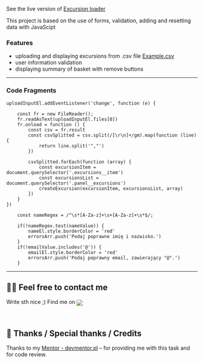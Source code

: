 See the live version of [Excursion loader](https://bartekb94.github.io/04-js-forms/)

This project is based on the use of forms, validation, adding and resetting data with JavaScipt

###   Features
- uploading and displaying excursions from .csv file [Example.csv](https://github.com/BartekB94/04-js-forms/blob/main/example.csv)
- user information validation
- displaying summary of basket with remove buttons  

---

### Code Fragments

```
uploadInputEl.addEventListener('change', function (e) {

    const fr = new FileReader();
    fr.readAsText(uploadInputEl.files[0])
    fr.onload = function () {
        const csv = fr.result
        const csvSplitted = csv.split(/[\r\n]+/gm).map(function (line) {
            return line.split('","')
        })                  

        csvSplitted.forEach(function (array) {
            const excursionItem = document.querySelector('.excursions__item')
            const excursionsList = document.querySelector('.panel__excursions')
            createExcursion(excursionItem, excursionsList, array)
        })
    }
})
```

```
    const nameRegex = /^\s*[A-Za-z]+\s+[A-Za-z]+\s*$/;

    if(!nameRegex.test(nameValue)) {
        nameEl.style.borderColor = 'red'
        errorsArr.push('Podaj poprawne imię i nazwisko.')
    }
    if(!emailValue.includes('@')) {
        emailEl.style.borderColor = 'red'
        errorsArr.push('Podaj poprawny email, zawierający "@".')
    }
```


---

## 🙋‍♂️ Feel free to contact me
Write sth nice ;) Find me on   <a href="https://www.linkedin.com/in/bartekb94/" target="_blank">
    <img align="center" src="https://img.shields.io/badge/LinkedIn-0077B5?style=for-the-badge&logo=linkedin&logoColor=white" target="_blank" />
  </a>

&nbsp;

## 👏 Thanks / Special thanks / Credits
Thanks to my [Mentor - devmentor.pl](https://devmentor.pl/) – for providing me with this task and for code review.

